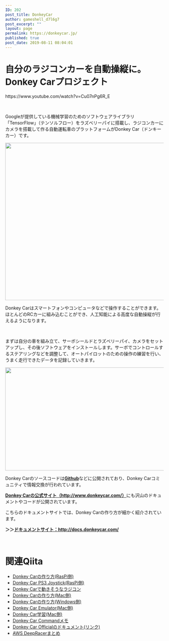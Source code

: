 ```yaml
---
ID: 202
post_title: DonkeyCar
author: gameshell_d7l6g7
post_excerpt: ""
layout: page
permalink: https://donkeycar.jp/
published: true
post_date: 2019-08-11 08:04:01
---
```

<h1 class="entry-title">自分のラジコンカーを自動操縦に。Donkey Carプロジェクト</h1>
https://www.youtube.com/watch?v=Cu07nPg6R_E

&nbsp;

Googleが提供している機械学習のためのソフトウェアライブラリ「TensorFlow」（テンソルフロー）をラズベリーパイに搭載し、ラジコンカーにカメラを搭載して作る自動運転車のプラットフォームがDonkey Car（ドンキーカー）です。

<img class="alignnone size-full wp-image-232" src="https://donkeycar.jp/wp-content/uploads/2019/08/1_embz2VLlEt0Z1oe4ij9ZEA.png" alt="" width="700" height="499" />

Donkey Carはスマートフォンやコンピュータなどで操作することができます。ほとんどのRCカーに組み込むことができ、人工知能による高度な自動操縦が行えるようになります。

&nbsp;

まずは自分の車を組み立て、サーボシールドとラズベリーパイ、カメラをセットアップし、その後ソフトウェアをインストールします。サーボでコントロールするステアリングなどを調整して、オートパイロットのための操作の練習を行い、うまく走行できたデータを記録していきます。

<img class="alignnone size-full wp-image-223" src="https://donkeycar.jp/wp-content/uploads/2019/08/1_Sg5cuLqFufM0IX4nZd9bMA.png" alt="" width="700" height="327" />

Donkey Carのソースコードは<a href="https://github.com/wroscoe/donkey" target="_blank" rel="noopener noreferrer"><strong>Github</strong></a>などに公開されており、Donkey Carコミュニティで情報交換が行われています。

<a href="http://www.donkeycar.com/" target="_blank" rel="noopener noreferrer"><strong>Donkey Carの公式サイト（http://www.donkeycar.com/）</strong></a>にも沢山のドキュメントやコードが公開されています。

こちらのドキュメントサイトでは、Donkey Carの作り方が細かく紹介されています。

<strong>＞＞<a href="http://docs.donkeycar.com/" target="_blank" rel="noopener noreferrer">ドキュメントサイト：http://docs.donkeycar.com/</a></strong>

&nbsp;
<h1>関連Qiita</h1>
<ul>
 	<li><a id="reference-2ae42533134efa722e20" href="https://qiita.com/akira-sasaki/items/c37468e88c9bbd739a65">Donkey Carの作り方(RasPi側)</a></li>
 	<li><a id="reference-5bec7b40d94f36a78436" href="https://qiita.com/akira-sasaki/items/987ba17060637cff2c3e">Donkey Car PS3 Joystick(RasPi側)</a></li>
 	<li><a id="reference-07963d5839d0bcef7478" href="https://qiita.com/akira-sasaki/items/753106d6ad9f62a31a40">Donkey Carで動きそうなラジコン</a></li>
 	<li><a id="reference-0c308bc506b96d04ad1a" href="https://qiita.com/akira-sasaki/items/66f31a969712d8dea758">Donkey Carの作り方(Mac側)</a></li>
 	<li><a id="reference-6b345656506ac2b3b47c" href="https://qiita.com/akira-sasaki/items/dc06b0ca21821fc8ef48">Donkey Carの作り方(Windows側)</a></li>
 	<li><a href="https://qiita.com/akira-sasaki/items/5e838b4f5125e25b4523">Donkey Car Emulator(Mac側)</a></li>
 	<li><a id="reference-88d118096458938ed34e" href="https://qiita.com/akira-sasaki/items/e0cc64dae5565b38987d">Donkey Car学習(Mac側)</a></li>
 	<li><a id="reference-7647f0df8762a7bbd06f" href="https://qiita.com/akira-sasaki/items/4097f9bdea46fb654a04">Donkey Car Commandメモ</a></li>
 	<li><a href="https://docs.donkeycar.com/" target="_blank" rel="nofollow noopener noreferrer">Donkey Car Officialのドキュメント(リンク)</a></li>
 	<li><a id="reference-35d5fa565031f4960e7e" href="https://qiita.com/akira-sasaki/items/c29282c281ca274d2691">AWS DeepRacerまとめ</a></li>
</ul>